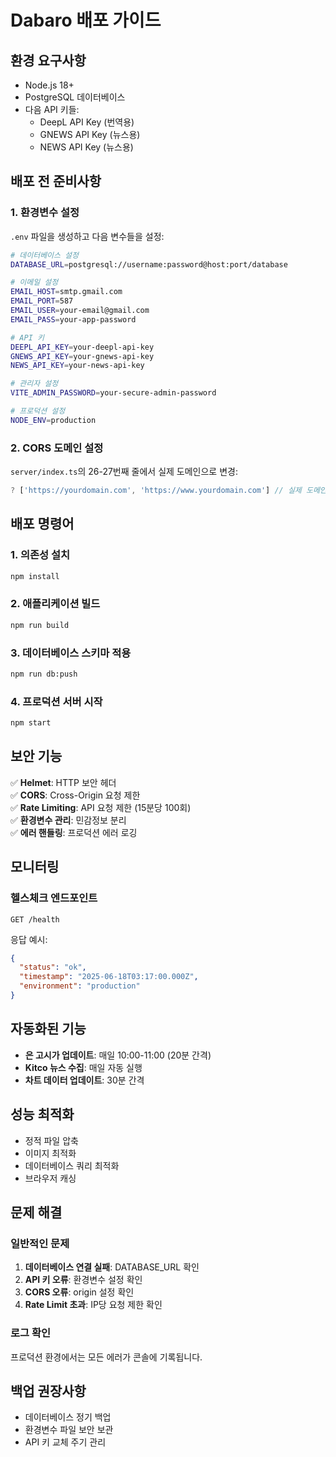 # Dabaro 배포 가이드

## 환경 요구사항

- Node.js 18+
- PostgreSQL 데이터베이스
- 다음 API 키들:
  - DeepL API Key (번역용)
  - GNEWS API Key (뉴스용)
  - NEWS API Key (뉴스용)

## 배포 전 준비사항

### 1. 환경변수 설정
`.env` 파일을 생성하고 다음 변수들을 설정:

```bash
# 데이터베이스 설정
DATABASE_URL=postgresql://username:password@host:port/database

# 이메일 설정
EMAIL_HOST=smtp.gmail.com
EMAIL_PORT=587
EMAIL_USER=your-email@gmail.com
EMAIL_PASS=your-app-password

# API 키
DEEPL_API_KEY=your-deepl-api-key
GNEWS_API_KEY=your-gnews-api-key
NEWS_API_KEY=your-news-api-key

# 관리자 설정
VITE_ADMIN_PASSWORD=your-secure-admin-password

# 프로덕션 설정
NODE_ENV=production
```

### 2. CORS 도메인 설정
`server/index.ts`의 26-27번째 줄에서 실제 도메인으로 변경:
```javascript
? ['https://yourdomain.com', 'https://www.yourdomain.com'] // 실제 도메인으로 변경
```

## 배포 명령어

### 1. 의존성 설치
```bash
npm install
```

### 2. 애플리케이션 빌드
```bash
npm run build
```

### 3. 데이터베이스 스키마 적용
```bash
npm run db:push
```

### 4. 프로덕션 서버 시작
```bash
npm start
```

## 보안 기능

✅ **Helmet**: HTTP 보안 헤더  
✅ **CORS**: Cross-Origin 요청 제한  
✅ **Rate Limiting**: API 요청 제한 (15분당 100회)  
✅ **환경변수 관리**: 민감정보 분리  
✅ **에러 핸들링**: 프로덕션 에러 로깅  

## 모니터링

### 헬스체크 엔드포인트
```
GET /health
```

응답 예시:
```json
{
  "status": "ok",
  "timestamp": "2025-06-18T03:17:00.000Z",
  "environment": "production"
}
```

## 자동화된 기능

- **은 고시가 업데이트**: 매일 10:00-11:00 (20분 간격)
- **Kitco 뉴스 수집**: 매일 자동 실행
- **차트 데이터 업데이트**: 30분 간격

## 성능 최적화

- 정적 파일 압축
- 이미지 최적화
- 데이터베이스 쿼리 최적화
- 브라우저 캐싱

## 문제 해결

### 일반적인 문제
1. **데이터베이스 연결 실패**: DATABASE_URL 확인
2. **API 키 오류**: 환경변수 설정 확인  
3. **CORS 오류**: origin 설정 확인
4. **Rate Limit 초과**: IP당 요청 제한 확인

### 로그 확인
프로덕션 환경에서는 모든 에러가 콘솔에 기록됩니다.

## 백업 권장사항

- 데이터베이스 정기 백업
- 환경변수 파일 보안 보관
- API 키 교체 주기 관리